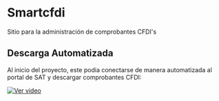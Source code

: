 # Smartcfdi

Sitio para la administración de comprobantes CFDI's

## Descarga Automatizada

Al inicio del proyecto, este podia conectarse de manera automatizada al portal de SAT y descargar comprobantes CFDI:

[![Ver video](https://i.ytimg.com/vi/4rczlWNk2zc/3.jpg?time=1508830705237)](https://youtu.be/4rczlWNk2zc)

